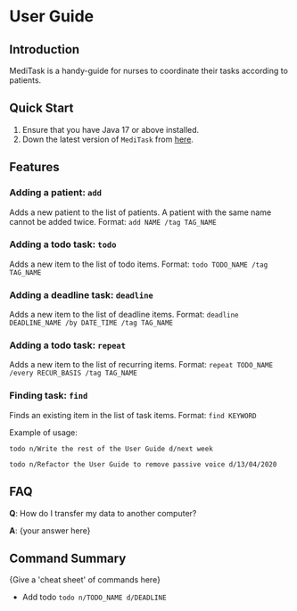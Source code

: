 # User Guide

## Introduction

MediTask is a handy-guide for nurses to coordinate their tasks according to patients.

## Quick Start

1. Ensure that you have Java 17 or above installed.
1. Down the latest version of `MediTask` from [here](http://link.to/duke).

## Features
### Adding a patient: `add`
Adds a new patient to the list of patients.
A patient with the same name cannot be added twice.
Format: `add NAME /tag TAG_NAME`

### Adding a todo task: `todo`
Adds a new item to the list of todo items.
Format: `todo TODO_NAME /tag TAG_NAME`

### Adding a deadline task: `deadline`
Adds a new item to the list of deadline items.
Format: `deadline DEADLINE_NAME /by DATE_TIME /tag TAG_NAME `

### Adding a todo task: `repeat`
Adds a new item to the list of recurring items.
Format: `repeat TODO_NAME /every RECUR_BASIS /tag TAG_NAME`

### Finding task: `find`
Finds an existing item in the list of task items.
Format: `find KEYWORD`

Example of usage:

`todo n/Write the rest of the User Guide d/next week`

`todo n/Refactor the User Guide to remove passive voice d/13/04/2020`

## FAQ

**Q**: How do I transfer my data to another computer?

**A**: {your answer here}

## Command Summary

{Give a 'cheat sheet' of commands here}

* Add todo `todo n/TODO_NAME d/DEADLINE`
